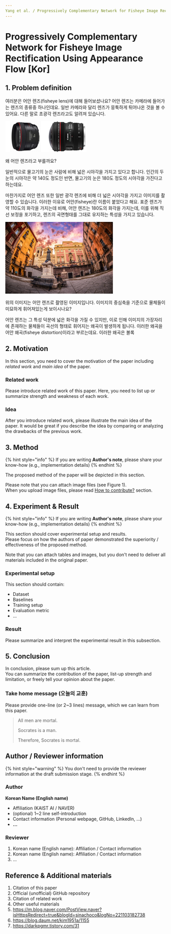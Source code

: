```yaml
---
Yang et al. / Progressively Complementary Network for Fisheye Image Rectification Using Appearance Flow / 2021 CVPR Oral
---
```


# Progressively Complementary Network for Fisheye Image Rectification Using Appearance Flow [Kor]

##  1. Problem definition

여러분은 어안 렌즈(fisheye lens)에 대해 들어보셨나요? 어안 렌즈는 카메라에 들어가는 렌즈의 종류중 하나인데요. 일반 카메라와 달리 렌즈가 뭉툭하게 튀어나온 것을 볼 수 있어요. 다른 말로 초광각 렌즈라고도 알려져 있습니다.

<img src="../../.gitbook/assets/fisheye-lens.jpg" alt="그림 1: 표준 렌즈와 어안 렌즈" style="zoom: 25%;" />

왜 어안 렌즈라고 부를까요?

일반적으로 물고기의 눈은 사람에 비해 넓은 시야각을 가지고 있다고 합니다. 인간의 두 눈의 시야각은 약 140도 정도인 반면, 물고기의 눈은 180도 정도의 시야각을 가진다고 하는데요.

마찬가지로 어안 렌즈 또한 일반 광각 렌즈에 비해 더 넓은 시야각을 가지고 이미지를 촬영할 수 있습니다. 이러한 이유로 어안(fisheye)란 이름이 붙었다고 해요. 표준 렌즈가 약 110도의 화각을 가지는데 비해, 어안 렌즈는 180도의 화각을 가지는데, 이를 위해 직선 보정을 포기하고, 렌즈의 곡면형태를 그대로 유지하는 특성을 가지고 있습니다.

<img src="../../.gitbook/assets/view-fisheye.jpg" alt="그림 2: 어안 렌즈로 촬영한 이미지" style="zoom: 33%;" />

위의 이미지는 어안 렌즈로 촬영된 이미지입니다. 이미지의 중심축을 기준으로 물체들이 미묘하게 휘어져있는게 보이시나요?

어안 렌즈는 그 특성 덕분에 넓은 화각을 가질 수 있지만, 이로 인해 이미지의 가장자리에 존재하는 물체들이 곡선의 형태로 휘어지는 왜곡이 발생하게 됩니다. 이러한 왜곡을 어안 왜곡(fisheye distortion)이라고 부르는데요. 이러한 왜곡은 볼록

## 2. Motivation

In this section, you need to cover the motivation of the paper including _related work_ and _main idea_ of the paper.

### Related work

Please introduce related work of this paper. Here, you need to list up or summarize strength and weakness of each work.

### Idea

After you introduce related work, please illustrate the main idea of the paper. It would be great if you describe the idea by comparing or analyzing the drawbacks of the previous work.

## 3. Method

{% hint style="info" %}
If you are writing **Author's note**, please share your know-how \(e.g., implementation details\)
{% endhint %}

The proposed method of the paper will be depicted in this section.

Please note that you can attach image files \(see Figure 1\).  
When you upload image files, please read [How to contribute?](../../how-to-contribute.md#image-file-upload) section.

## 4. Experiment & Result

{% hint style="info" %}
If you are writing **Author's note**, please share your know-how \(e.g., implementation details\)
{% endhint %}

This section should cover experimental setup and results.  
Please focus on how the authors of paper demonstrated the superiority / effectiveness of the proposed method.

Note that you can attach tables and images, but you don't need to deliver all materials included in the original paper.

### Experimental setup

This section should contain:

* Dataset
* Baselines
* Training setup
* Evaluation metric
* ...

### Result

Please summarize and interpret the experimental result in this subsection.

## 5. Conclusion

In conclusion, please sum up this article.  
You can summarize the contribution of the paper, list-up strength and limitation, or freely tell your opinion about the paper.

### Take home message \(오늘의 교훈\)

Please provide one-line \(or 2~3 lines\) message, which we can learn from this paper.

> All men are mortal.
>
> Socrates is a man.
>
> Therefore, Socrates is mortal.

## Author / Reviewer information

{% hint style="warning" %}
You don't need to provide the reviewer information at the draft submission stage.
{% endhint %}

### Author

**Korean Name \(English name\)** 

* Affiliation \(KAIST AI / NAVER\)
* \(optional\) 1~2 line self-introduction
* Contact information \(Personal webpage, GitHub, LinkedIn, ...\)
* **...**

### Reviewer

1. Korean name \(English name\): Affiliation / Contact information
2. Korean name \(English name\): Affiliation / Contact information
3. ...

## Reference & Additional materials

1. Citation of this paper
2. Official \(unofficial\) GitHub repository
3. Citation of related work
4. Other useful materials
5. https://m.blog.naver.com/PostView.naver?isHttpsRedirect=true&blogId=sinachoco&logNo=221103182738
6. https://blog.daum.net/kim1951a/1155
7. https://darkpgmr.tistory.com/31
